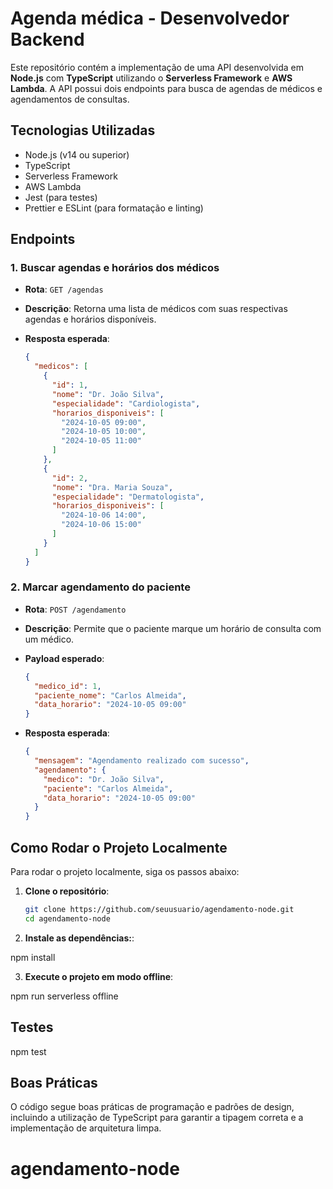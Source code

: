 # Agenda médica - Desenvolvedor Backend

Este repositório contém a implementação de uma API desenvolvida em **Node.js** com **TypeScript** utilizando o **Serverless Framework** e **AWS Lambda**. A API possui dois endpoints para busca de agendas de médicos e agendamentos de consultas.

## Tecnologias Utilizadas

- Node.js (v14 ou superior)
- TypeScript
- Serverless Framework
- AWS Lambda
- Jest (para testes)
- Prettier e ESLint (para formatação e linting)

## Endpoints

### 1. Buscar agendas e horários dos médicos

- **Rota**: `GET /agendas`
- **Descrição**: Retorna uma lista de médicos com suas respectivas agendas e horários disponíveis.
- **Resposta esperada**:

    ```json
    {
      "medicos": [
        {
          "id": 1,
          "nome": "Dr. João Silva",
          "especialidade": "Cardiologista",
          "horarios_disponiveis": [
            "2024-10-05 09:00",
            "2024-10-05 10:00",
            "2024-10-05 11:00"
          ]
        },
        {
          "id": 2,
          "nome": "Dra. Maria Souza",
          "especialidade": "Dermatologista",
          "horarios_disponiveis": [
            "2024-10-06 14:00",
            "2024-10-06 15:00"
          ]
        }
      ]
    }
    ```

### 2. Marcar agendamento do paciente

- **Rota**: `POST /agendamento`
- **Descrição**: Permite que o paciente marque um horário de consulta com um médico.
- **Payload esperado**:

    ```json
    {
      "medico_id": 1,
      "paciente_nome": "Carlos Almeida",
      "data_horario": "2024-10-05 09:00"
    }
    ```

- **Resposta esperada**:

    ```json
    {
      "mensagem": "Agendamento realizado com sucesso",
      "agendamento": {
        "medico": "Dr. João Silva",
        "paciente": "Carlos Almeida",
        "data_horario": "2024-10-05 09:00"
      }
    }
    ```

## Como Rodar o Projeto Localmente

Para rodar o projeto localmente, siga os passos abaixo:

1. **Clone o repositório**:

   ```bash
   git clone https://github.com/seuusuario/agendamento-node.git
   cd agendamento-node

2. **Instale as dependências:**:

npm install

3. **Execute o projeto em modo offline**:

npm run serverless offline

## Testes

npm test

## Boas Práticas

O código segue boas práticas de programação e padrões de design, incluindo a utilização de TypeScript para garantir a tipagem correta e a implementação de arquitetura limpa.
# agendamento-node
